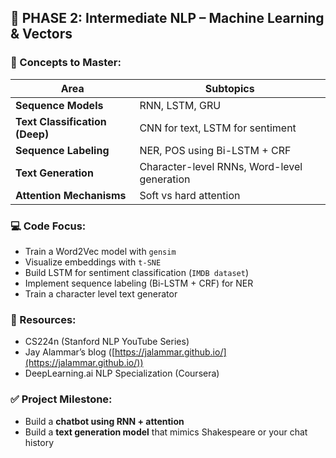 ## 🧠 PHASE 2: Intermediate NLP – Machine Learning & Vectors

### 📘 Concepts to Master:

| Area                           | Subtopics                                   |
| ------------------------------ | ------------------------------------------- |
| **Sequence Models**            | RNN, LSTM, GRU                              |
| **Text Classification (Deep)** | CNN for text, LSTM for sentiment            |
| **Sequence Labeling**          | NER, POS using Bi-LSTM + CRF                |
| **Text Generation**            | Character-level RNNs, Word-level generation |
| **Attention Mechanisms**       | Soft vs hard attention                      |

### 💻 Code Focus:

- Train a Word2Vec model with `gensim`
- Visualize embeddings with `t-SNE`
- Build LSTM for sentiment classification (`IMDB dataset`)
- Implement sequence labeling (Bi-LSTM + CRF) for NER
- Train a character level text generator

### 📘 Resources:

- CS224n (Stanford NLP YouTube Series)
- Jay Alammar’s blog ([https://jalammar.github.io/](https://jalammar.github.io/))
- DeepLearning.ai NLP Specialization (Coursera)

### ✅ Project Milestone:

- Build a **chatbot using RNN + attention**
- Build a **text generation model** that mimics Shakespeare or your chat history

